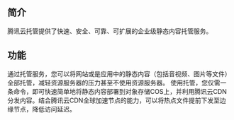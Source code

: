 ## 简介

腾讯云托管提供了快速、安全、可靠、可扩展的企业级静态内容托管服务。

## 功能

通过托管服务，您可以将网站或是应用中的静态内容（包括音视频、图片等文件）全部托管，减轻资源服务器的压力甚至不使用资源服务器。
使用托管，您仅需一条命令，即可快速简单地将静态内容部署到对象存储COS上，并利用腾讯云CDN分发内容。结合腾讯云CDN全球加速节点的能力，可以将热点文件提前下发至边缘节点，降低访问延迟。
